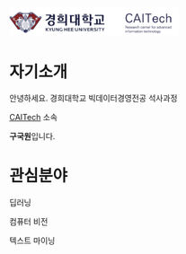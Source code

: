﻿<img src="./miscellaneous/logo.png" width="60%" height="60%">

# 자기소개  

안녕하세요. 경희대학교 빅데이터경영전공 석사과정 

[CAITech](http://caitech.khu.ac.kr/) 소속

**구국원**입니다.


# 관심분야

딥러닝

컴퓨터 비전

텍스트 마이닝